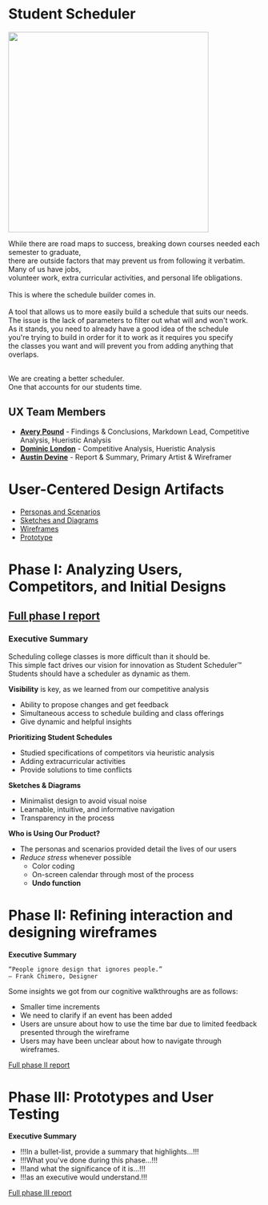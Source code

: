 # Student Scheduler <br>
<img src="https://user-images.githubusercontent.com/79026876/192642326-99146a38-691b-48df-89bd-6155c95cfe23.jpeg" width="400"/>
<br> 
<p>
While there are road maps to success, breaking down courses needed each semester to graduate, <br>
 there are outside factors that may prevent us from following it verbatim. Many of us have jobs,  <br>
 volunteer work, extra curricular activities, and personal life obligations.  <br> <br>
 This is where the schedule builder comes in.  <br> <br>
 A tool that allows us to more easily build a schedule that suits our needs.  <br>
 The issue is the lack of parameters to filter out what will and won't work.  <br>
 As it stands, you need to already have a good idea of the schedule  <br>
 you're trying to build in order for it to work as it requires you specify  <br>
 the classes you want and will prevent you from adding anything that overlaps.  <br> 
 <br>

We are creating a better scheduler. <br>
 One that accounts for our students time. <br>
 </p>

## UX Team Members

* **[Avery Pound](https://usabilityengineering.github.io/ux-portfolio-DJ-IRL/)** - Findings & Conclusions, Markdown Lead, Competitive Analysis, Hueristic Analysis
* **[Dominic London](https://usabilityengineering.github.io/ux-portfolio-DustyDomino1774/)** - Competitive Analysis, Hueristic Analysis
* **[Austin Devine](https://usabilityengineering.github.io/ux-portfolio-KlefaffleWaffle/)** - Report & Summary, Primary Artist & Wireframer

# User-Centered Design Artifacts
 
* [Personas and Scenarios](personas/)
* [Sketches and Diagrams](sketches/)
* [Wireframes](wireframes/)
* [Prototype](prototype/)

# Phase I: Analyzing Users, Competitors, and Initial Designs
## [Full phase I report](phaseI/)
### Executive Summary 

Scheduling college classes is more difficult than it should be. <br>
This simple fact drives our vision for innovation as Student Scheduler™️ <br>
Students should have a scheduler as dynamic as them.  <br>

**Visibility** is key, as we learned from our competitive analysis <br>
  * Ability to propose changes and get feedback <br>
  * Simultaneous access to schedule building and class offerings <br>
  * Give dynamic and helpful insights <br>

**Prioritizing Student Schedules**
  * Studied specifications of competitors via heuristic analysis <br>
  * Adding extracurricular activities <br>
  * Provide solutions to time conflicts <br>

**Sketches & Diagrams**
  * Minimalist design to avoid visual noise <br>
  * Learnable, intuitive, and informative navigation <br>
  * Transparency in the process <br>

**Who is Using Our Product?**
  * The personas and scenarios provided detail the lives of our users <br>
  * _Reduce stress_ whenever possible <br>
    * Color coding <br>
    * On-screen calendar through most of the process <br>
    * **Undo function**<br>

# Phase II: Refining interaction and designing wireframes<br>

**Executive Summary**<br>

	“People ignore design that ignores people.”
	— Frank Chimero, Designer
	
Some insights we got from our cognitive walkthroughs are as follows:
- Smaller time increments
- We need to clarify if an event has been added
- Users are unsure about how to use the time bar due to limited feedback presented through the wireframe
- Users may have been unclear about how to navigate through wireframes.



[Full phase II report](phaseII/)

# Phase III: Prototypes and User Testing

**Executive Summary**

* !!!In a bullet-list, provide a summary that highlights...!!!
* !!!What you've done during this phase...!!!
* !!!and what the significance of it is...!!!
* !!!as an executive would understand.!!!

[Full phase III report](phaseIII/)
